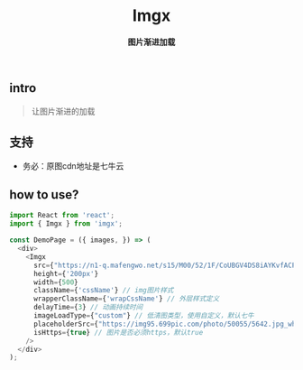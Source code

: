 <h1 align="center"> Imgx  </h1>
<p align="center">
  <b >图片渐进加载</b>
</p>

<br>


## intro
> 让图片渐进的加载

## 支持
* 务必：原图cdn地址是七牛云


## how to use?

```javascript
import React from 'react';
import { Imgx } from 'imgx';

const DemoPage = ({ images, }) => (
  <div>
    <Imgx
      src={"https://n1-q.mafengwo.net/s15/M00/52/1F/CoUBGV4DS8iAYKvfACPhDULBto4374.png"} // 图片地定
      height={'200px'}
      width={500}
      className={'cssName'} // img图片样式
      wrapperClassName={'wrapCssName'} // 外层样式定义
      delayTime={3} // 动画持续时间
      imageLoadType={"custom"} // 低清图类型，使用自定义，默认七牛
      placeholderSrc={"https://img95.699pic.com/photo/50055/5642.jpg_wh300.jpg"} // 低清图url，只有开启自定义模式才生效
      isHttps={true} // 图片是否必须https，默认true
    />
  </div>
);

```
